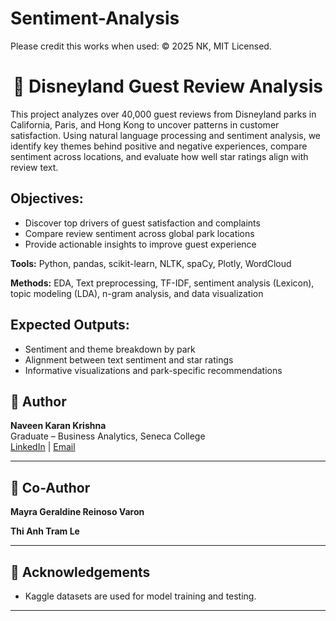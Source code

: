 # Sentiment-Analysis

Please credit this works when used: © 2025 NK, MIT Licensed.

<h1 align="center">🏰 Disneyland Guest Review Analysis</h1>

This project analyzes over 40,000 guest reviews from Disneyland parks in California, Paris, and Hong Kong to uncover patterns in customer satisfaction. Using natural language processing and sentiment analysis, we identify key themes behind positive and negative experiences, compare sentiment across locations, and evaluate how well star ratings align with review text.

## Objectives:

- Discover top drivers of guest satisfaction and complaints
- Compare review sentiment across global park locations
- Provide actionable insights to improve guest experience

<b>Tools:</b> Python, pandas, scikit-learn, NLTK, spaCy, Plotly, WordCloud

<b>Methods:</b> EDA, Text preprocessing, TF-IDF, sentiment analysis (Lexicon), topic modeling (LDA), n-gram analysis, and data visualization

## Expected Outputs:

- Sentiment and theme breakdown by park
- Alignment between text sentiment and star ratings
- Informative visualizations and park-specific recommendations

## 👤 Author

**Naveen Karan Krishna**  
Graduate – Business Analytics, Seneca College  
[LinkedIn](https://www.linkedin.com/in/naveen-karan-krishna/) | [Email](mailto:naveenxkaran@gmail.com)

---

## 👤 Co-Author

**Mayra Geraldine Reinoso Varon**

**Thi Anh Tram Le**

---

## 🙌 Acknowledgements

- Kaggle datasets are used for model training and testing.

---
